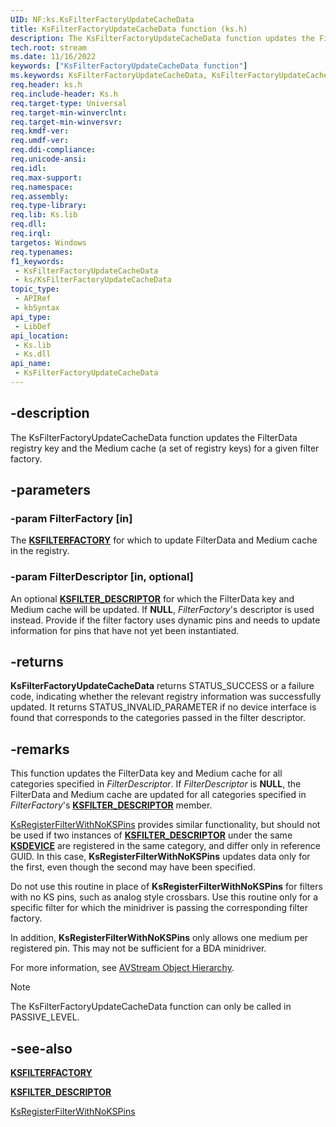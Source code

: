```yaml
---
UID: NF:ks.KsFilterFactoryUpdateCacheData
title: KsFilterFactoryUpdateCacheData function (ks.h)
description: The KsFilterFactoryUpdateCacheData function updates the FilterData registry key and the Medium cache (a set of registry keys) for a given filter factory.
tech.root: stream
ms.date: 11/16/2022
keywords: ["KsFilterFactoryUpdateCacheData function"]
ms.keywords: KsFilterFactoryUpdateCacheData, KsFilterFactoryUpdateCacheData function [Streaming Media Devices], avfunc_2fdbd12c-b074-415e-8de3-bfbe61ef198a.xml, ks/KsFilterFactoryUpdateCacheData, stream.ksfilterfactoryupdatecachedata
req.header: ks.h
req.include-header: Ks.h
req.target-type: Universal
req.target-min-winverclnt:
req.target-min-winversvr: 
req.kmdf-ver: 
req.umdf-ver: 
req.ddi-compliance: 
req.unicode-ansi: 
req.idl: 
req.max-support: 
req.namespace: 
req.assembly: 
req.type-library: 
req.lib: Ks.lib
req.dll: 
req.irql: 
targetos: Windows
req.typenames: 
f1_keywords:
 - KsFilterFactoryUpdateCacheData
 - ks/KsFilterFactoryUpdateCacheData
topic_type:
 - APIRef
 - kbSyntax
api_type:
 - LibDef
api_location:
 - Ks.lib
 - Ks.dll
api_name:
 - KsFilterFactoryUpdateCacheData
---
```


## -description

The KsFilterFactoryUpdateCacheData function updates the FilterData registry key and the Medium cache (a set of registry keys) for a given filter factory.

## -parameters

### -param FilterFactory [in]

The [**KSFILTERFACTORY**](./ns-ks-_ksfilterfactory.md) for which to update FilterData and Medium cache in the registry.

### -param FilterDescriptor [in, optional]

An optional [**KSFILTER_DESCRIPTOR**](./ns-ks-_ksfilter_descriptor.md) for which the FilterData key and Medium cache will be updated. If **NULL**, *FilterFactory*'s descriptor is used instead. Provide if the filter factory uses dynamic pins and needs to update information for pins that have not yet been instantiated.

## -returns

**KsFilterFactoryUpdateCacheData** returns STATUS_SUCCESS or a failure code, indicating whether the relevant registry information was successfully updated. It returns STATUS_INVALID_PARAMETER if no device interface is found that corresponds to the categories passed in the filter descriptor.

## -remarks

This function updates the FilterData key and Medium cache for all categories specified in *FilterDescriptor*. If *FilterDescriptor* is **NULL**, the FilterData and Medium cache are updated for all categories specified in *FilterFactory*'s [**KSFILTER_DESCRIPTOR**](./ns-ks-_ksfilter_descriptor.md) member.

[KsRegisterFilterWithNoKSPins](./nf-ks-ksregisterfilterwithnokspins.md) provides similar functionality, but should not be used if two instances of [**KSFILTER_DESCRIPTOR**](./ns-ks-_ksfilter_descriptor.md) under the same [**KSDEVICE**](./ns-ks-_ksdevice.md) are registered in the same category, and differ only in reference GUID. In this case, **KsRegisterFilterWithNoKSPins** updates data only for the first, even though the second may have been specified.

Do not use this routine in place of **KsRegisterFilterWithNoKSPins** for filters with no KS pins, such as analog style crossbars. Use this routine only for a specific filter for which the minidriver is passing the corresponding filter factory.

In addition, **KsRegisterFilterWithNoKSPins** only allows one medium per registered pin. This may not be sufficient for a BDA minidriver.

For more information, see [AVStream Object Hierarchy](/windows-hardware/drivers/stream/avstream-object-hierarchy).

> [!NOTE]
> The KsFilterFactoryUpdateCacheData function can only be called in PASSIVE_LEVEL.

## -see-also

[**KSFILTERFACTORY**](./ns-ks-_ksfilterfactory.md)

[**KSFILTER_DESCRIPTOR**](./ns-ks-_ksfilter_descriptor.md)

[KsRegisterFilterWithNoKSPins](./nf-ks-ksregisterfilterwithnokspins.md)